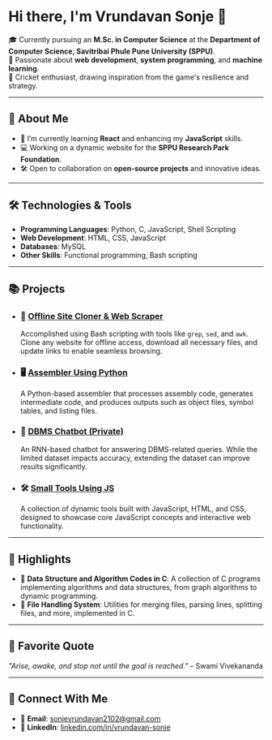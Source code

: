 
# Hi there, I'm Vrundavan Sonje 👋  

🎓 Currently pursuing an **M.Sc. in Computer Science** at the **Department of Computer Science, Savitribai Phule Pune University (SPPU)**.  
🌟 Passionate about **web development**, **system programming**, and **machine learning**.  
🏏 Cricket enthusiast, drawing inspiration from the game's resilience and strategy.  

---

## 🚀 About Me  

- 🌱 I’m currently learning **React** and enhancing my **JavaScript** skills.  
- 💻 Working on a dynamic website for the **SPPU Research Park Foundation**.  
- 🛠️ Open to collaboration on **open-source projects** and innovative ideas.  

---

## 🛠️ Technologies & Tools  

- **Programming Languages**: Python, C, JavaScript, Shell Scripting  
- **Web Development**: HTML, CSS, JavaScript  
- **Databases**: MySQL  
- **Other Skills**: Functional programming, Bash scripting  

---

## 📚 Projects  

- ### 🔧 [Offline Site Cloner & Web Scraper](https://github.com/vsonje2102/offline-site-cloner-Web-Scraper-)  
  Accomplished using Bash scripting with tools like `grep`, `sed`, and `awk`. Clone any website for offline access, download all necessary files, and update links to enable seamless browsing.  

- ### 🖥️ [Assembler Using Python](https://github.com/vsonje2102/Assembler-Using-Python)  
  A Python-based assembler that processes assembly code, generates intermediate code, and produces outputs such as object files, symbol tables, and listing files.  

- ### 💬 [DBMS Chatbot (Private)](https://github.com/vsonje2102/dbms-chatbot)  
  An RNN-based chatbot for answering DBMS-related queries. While the limited dataset impacts accuracy, extending the dataset can improve results significantly.  

- ### 🛠️ [Small Tools Using JS](https://github.com/vsonje2102/Small_Tools_Using_JS)  
  A collection of dynamic tools built with JavaScript, HTML, and CSS, designed to showcase core JavaScript concepts and interactive web functionality.  

---

## 🌟 Highlights  

- 📂 **Data Structure and Algorithm Codes in C**: A collection of C programs implementing algorithms and data structures, from graph algorithms to dynamic programming.  
- 📂 **File Handling System**: Utilities for merging files, parsing lines, splitting files, and more, implemented in C.  

---

## 🌟 Favorite Quote  

_"Arise, awake, and stop not until the goal is reached."_ – Swami Vivekananda  

---

## 🤝 Connect With Me  

- 📧 **Email**: [sonjevrundavan2102@gmail.com](mailto:sonjevrundavan2102@gmail.com)  
- 💼 **LinkedIn**: [linkedin.com/in/vrundavan-sonje](https://www.linkedin.com/in/vrundavan-sonje-5b85b325b/)  

